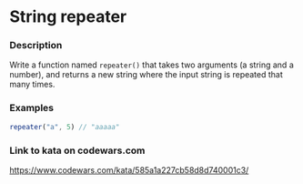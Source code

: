 # String repeater

### Description
Write a function named `repeater()` that takes two arguments (a string and a number), and returns a new string where the input string is repeated that many times.

### Examples
```typescript
repeater("a", 5) // "aaaaa"
```

### Link to kata on codewars.com
https://www.codewars.com/kata/585a1a227cb58d8d740001c3/
